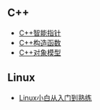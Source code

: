 ## C++
-   [C++智能指针](./C++智能指针：shared_ptr和weak_ptr.md)
-   [C++构造函数](./C++构造函数：默认构造和拷贝构造.md)
-   [C++对象模型](./C++对象模型：对象内存布局.md)

## Linux
-   [Linux小白从入门到熟练](./Linux小白从入门到熟练（基础篇）.md)

